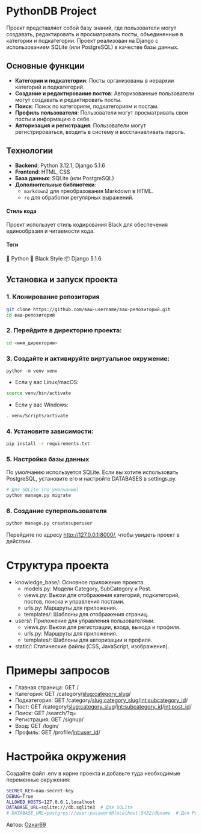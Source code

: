 # PythonDB Project

Проект представляет собой базу знаний, где пользователи могут создавать, редактировать и просматривать посты, объединенные в категории и подкатегории. Проект реализован на Django с использованием SQLite (или PostgreSQL) в качестве базы данных.

## Основные функции

- **Категории и подкатегории**: Посты организованы в иерархии категорий и подкатегорий.
- **Создание и редактирование постов**: Авторизованные пользователи могут создавать и редактировать посты.
- **Поиск**: Поиск по категориям, подкатегориям и постам.
- **Профиль пользователя**: Пользователи могут просматривать свои посты и информацию о себе.
- **Авторизация и регистрация**: Пользователи могут регистрироваться, входить в систему и восстанавливать пароль.

## Технологии

- **Backend**: Python 3.12.1, Django 5.1.6
- **Frontend**: HTML, CSS
- **База данных**: SQLite (или PostgreSQL)
- **Дополнительные библиотеки**:
  - `markdown2` для преобразования Markdown в HTML.
  - `re` для обработки регулярных выражений.
#### Стиль кода
Проект использует стиль кодирования Black для обеспечения единообразия и читаемости кода.
#### Теги
🐍 Python
🎨 Black Style
📦 Django 5.1.6
## Установка и запуск проекта

### 1. Клонирование репозитория

```bash
git clone https://github.com/ваш-username/ваш-репозиторий.git
cd ваш-репозиторий
```

### 2. Перейдите в директорию проекта:
``` bash
cd <имя_директории>
```
### 3. Создайте и активируйте виртуальное окружение:
```
python -m venv venv 
``` 
* Если у вас Linux/macOS:
``` bash
source venv/bin/activate
```
* Если у вас Windows:
``` bash
. venv/Scripts/activate 
```
### 4. Установите зависимости:
``` bash
pip install -r requirements.txt
```

### 5. Настройка базы данных
По умолчанию используется SQLite. Если вы хотите использовать PostgreSQL, установите его и настройте DATABASES в settings.py.
``` bash
# Для SQLite (по умолчанию)
python manage.py migrate
```
### 6. Создание суперпользователя
``` bash
python manage.py createsuperuser
```
Перейдите по адресу http://127.0.0.1:8000/, чтобы увидеть проект в действии.

# Структура проекта
* knowledge_base/: Основное приложение проекта.
  * models.py: Модели Category, SubCategory и Post.
  * views.py: Вьюхи для отображения категорий, подкатегорий, постов, поиска и управления постами.
  * urls.py: Маршруты для приложения.
  * templates/: Шаблоны для отображения страниц.
* users/: Приложение для управления пользователями.
  * views.py: Вьюхи для регистрации, входа, выхода и профиля.
  * urls.py: Маршруты для приложения.
  * templates/: Шаблоны для авторизации и профиля.
* static/: Статические файлы (CSS, JavaScript, изображения).

# Примеры запросов
* Главная страница: GET /
* Категория: GET /category/<slug:category_slug>/
* Подкатегория: GET /category/<slug:category_slug>/<int:subcategory_id>/
* Пост: GET /category/<slug:category_slug>/<int:subcategory_id>/<int:post_id>/
* Поиск: GET /search/?q=<query>
* Регистрация: GET /signup/
* Вход: GET /login/
* Профиль: GET /profile/<int:user_id>/

# Настройка окружения
Создайте файл .env в корне проекта и добавьте туда необходимые переменные окружения:
``` bash
SECRET_KEY=ваш-secret-key
DEBUG=True
ALLOWED_HOSTS=127.0.0.1,localhost
DATABASE_URL=sqlite:///db.sqlite3  # Для SQLite
# DATABASE_URL=postgres://user:password@localhost:5432/dbname  # Для PostgreSQ
```

Автор: [Ozxar69](https://github.com/Ozxar69)